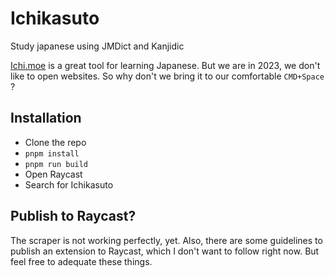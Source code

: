 # Ichikasuto

Study japanese using JMDict and Kanjidic

[Ichi.moe](https://ichi.moe/) is a great tool for learning Japanese. But we are in 2023, we don't like to open websites. So why don't we bring it to our comfortable `CMD+Space` ?

## Installation

- Clone the repo
- `pnpm install`
- `pnpm run build`
- Open Raycast
- Search for Ichikasuto

## Publish to Raycast?

The scraper is not working perfectly, yet. Also, there are some guidelines to publish an extension to Raycast, which I don't want to follow right now. But feel free to adequate these things.
